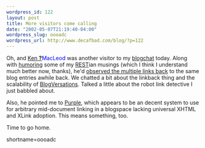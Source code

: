 ```yaml
--- 
wordpress_id: 122
layout: post
title: More visitors come calling
date: "2002-05-07T21:19:40-04:00"
wordpress_slug: oooadc
wordpress_url: http://www.decafbad.com/blog/?p=122
---
```

<p>Oh, and <a href="http://mail.bitsko.slc.ut.us:81/cgi-bin/ken/wiki/FrontPage">Ken <span style='background : #FFFFCE;'><a href="http://www.decafbad.com/twiki/bin/edit/Main/MacLeod?topicparent=Main.FilterData"><b>?</b></a><font color="#0000FF">MacLeod</font></span></a> was another visitor to my <a  href="http://www.blogchat.com">blogchat</a> today.  Along with <a href="http://www.decafbad.com/news_archives/000102.shtml#000102">humoring</a> some of my <a href="http://www.decafbad.com/twiki/bin/view/Main/REST">REST</a>ian musings (which I think I understand much better now, thanks), he'd <a href="http://www.decafbad.com/news_archives/000112.shtml#000112">observed the multiple links back</a> to the same blog entries awhile back.  We chatted a bit about the linkback thing and the scalability of <a href="http://mail.bitsko.slc.ut.us:81/cgi-bin/ken/wiki/BlogVersation">BlogVersations</a>.      Talked a little about the robot link detective I just babbled about.</p>
<p>Also, he pointed me to <a href="http://www.eekim.com/software/purple/purple.html">Purple</a>, which appears to be an decent system to use for arbitrary mid-document linking in a blogspace lacking universal XHTML and XLink adoption.  This means something, too.</p>
<p>Time to go home.</p>
<!--more-->
shortname=oooadc
